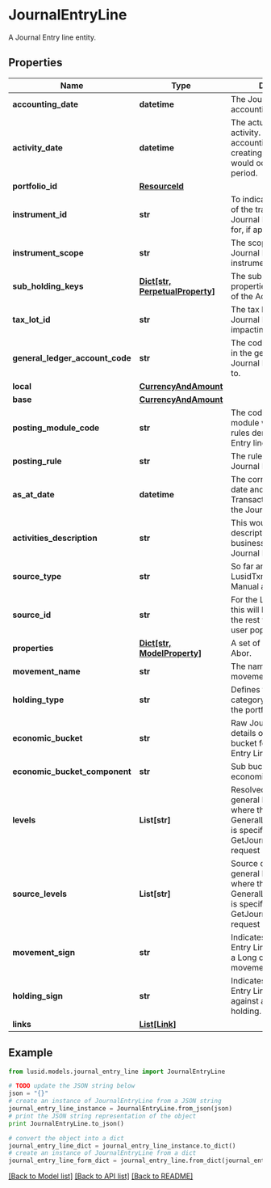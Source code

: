 # JournalEntryLine

A Journal Entry line entity.

## Properties
Name | Type | Description | Notes
------------ | ------------- | ------------- | -------------
**accounting_date** | **datetime** | The Journal Entry Line accounting date. | 
**activity_date** | **datetime** | The actual date of the activity. Differs from the accounting date when creating journals that would occur in a closed period. | 
**portfolio_id** | [**ResourceId**](ResourceId.md) |  | 
**instrument_id** | **str** | To indicate the instrument of the transaction that the Journal Entry Line posted for, if applicable. | 
**instrument_scope** | **str** | The scope in which the Journal Entry Line instrument is in. | 
**sub_holding_keys** | [**Dict[str, PerpetualProperty]**](PerpetualProperty.md) | The sub-holding properties which are part of the AccountingKey. | [optional] 
**tax_lot_id** | **str** | The tax lot Id that the Journal Entry Line is impacting. | 
**general_ledger_account_code** | **str** | The code of the account in the general ledger the Journal Entry was posted to. | 
**local** | [**CurrencyAndAmount**](CurrencyAndAmount.md) |  | 
**base** | [**CurrencyAndAmount**](CurrencyAndAmount.md) |  | 
**posting_module_code** | **str** | The code of the posting module where the posting rules derived the Journal Entry lines. | [optional] 
**posting_rule** | **str** | The rule generating the Journal Entry Line. | 
**as_at_date** | **datetime** | The corresponding input date and time of the Transaction generating the Journal Entry Line. | 
**activities_description** | **str** | This would be the description of the business activities this Journal Entry Line is for. | [optional] 
**source_type** | **str** | So far are 4 types: LusidTxn, LusidValuation, Manual and External. | 
**source_id** | **str** | For the Lusid Source Type this will be the txn Id. For the rest will be what the user populates. | 
**properties** | [**Dict[str, ModelProperty]**](ModelProperty.md) | A set of properties for the Abor. | [optional] 
**movement_name** | **str** | The name of the movement. | 
**holding_type** | **str** | Defines the broad category holding within the portfolio. | 
**economic_bucket** | **str** | Raw Journal Entry Line details of the economic bucket for the Journal Entry Line. | 
**economic_bucket_component** | **str** | Sub bucket of the economic bucket. | [optional] 
**levels** | **List[str]** | Resolved data from the general ledger profile where the GeneralLedgerProfileCode is specified in the GetJournalEntryLines request body. | [optional] 
**source_levels** | **List[str]** | Source data from the general ledger profile where the GeneralLedgerProfileCode is specified in the GetJournalEntryLines request body. | [optional] 
**movement_sign** | **str** | Indicates if the Journal Entry Line corresponds to a Long or Short movement. | [optional] 
**holding_sign** | **str** | Indicates if the Journal Entry Line is operating against a Long or Short holding. | [optional] 
**links** | [**List[Link]**](Link.md) |  | [optional] 

## Example

```python
from lusid.models.journal_entry_line import JournalEntryLine

# TODO update the JSON string below
json = "{}"
# create an instance of JournalEntryLine from a JSON string
journal_entry_line_instance = JournalEntryLine.from_json(json)
# print the JSON string representation of the object
print JournalEntryLine.to_json()

# convert the object into a dict
journal_entry_line_dict = journal_entry_line_instance.to_dict()
# create an instance of JournalEntryLine from a dict
journal_entry_line_form_dict = journal_entry_line.from_dict(journal_entry_line_dict)
```
[[Back to Model list]](../README.md#documentation-for-models) [[Back to API list]](../README.md#documentation-for-api-endpoints) [[Back to README]](../README.md)


